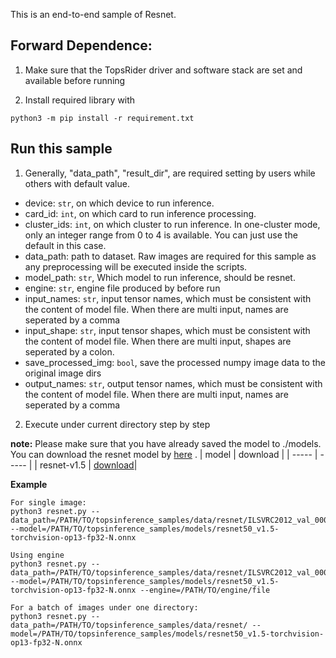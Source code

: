 This is an end-to-end sample of Resnet.

## Forward Dependence:
1. Make sure that the TopsRider driver and software stack are set and available before running

2. Install required library with
```
python3 -m pip install -r requirement.txt
```
## Run this sample
1. Generally, "data_path", "result_dir", are required setting by users while others with default value.
- device: `str`, on which device to run inference.
- card_id: `int`, on which card to run inference processing.
- cluster_ids: `int`, on which cluster to run inference. In one-cluster mode, only an integer range from 0 to 4 is available. You can just use the default in this case.
- data_path: path to dataset. Raw images are required for this sample as any preprocessing will be executed inside the scripts.
- model_path: `str`, Which model to run inference, should be resnet.
- engine: `str`, engine file produced by before run
- input_names: `str`, input tensor names, which must be consistent with the content of model file. When there are multi input, names are seperated by a comma
- input_shape: `str`, input tensor shapes, which must be consistent with the content of model file. When there are multi input, shapes are seperated by a colon.
- save_processed_img: `bool`, save the processed numpy image data to the original image dirs
- output_names: `str`, output tensor names, which must be consistent with the content of model file. When there are multi input, names are seperated by a comma

2. Execute under current directory step by step

**note:** Please make sure that you have already saved the model to ./models. You can download the resnet model by [here](http://artifact.enflame.cn/artifactory/enflame_model_zoo/official/vision/classification/resnet50/resnet50_v1.5-torchvision-op13-fp32-N.onnx) .
| model   | download |
| -----   | -----    |
| resnet-v1.5 | [download](http://artifact.enflame.cn/artifactory/enflame_model_zoo/official/vision/classification/resnet50/resnet50_v1.5-torchvision-op13-fp32-N.onnx)|

**Example**

```
For single image:
python3 resnet.py --data_path=/PATH/TO/topsinference_samples/data/resnet/ILSVRC2012_val_00006740.jpg --model=/PATH/TO/topsinference_samples/models/resnet50_v1.5-torchvision-op13-fp32-N.onnx

Using engine
python3 resnet.py --data_path=/PATH/TO/topsinference_samples/data/resnet/ILSVRC2012_val_00006740.jpg --model=/PATH/TO/topsinference_samples/models/resnet50_v1.5-torchvision-op13-fp32-N.onnx --engine=/PATH/TO/engine/file

For a batch of images under one directory:
python3 resnet.py --data_path=/PATH/TO/topsinference_samples/data/resnet/ --model=/PATH/TO/topsinference_samples/models/resnet50_v1.5-torchvision-op13-fp32-N.onnx

```
